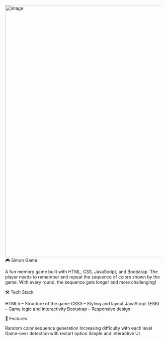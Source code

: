 <img width="1358" height="813" alt="image" src="https://github.com/user-attachments/assets/0ed913c1-d1c2-42a7-8e82-fba6df846a54" />🎮 Simon Game 

A fun memory game built with HTML, CSS, JavaScript, and Bootstrap. The player needs to remember and repeat the sequence of colors shown by the game. With every round, the sequence gets longer and more challenging!

🛠️ Tech Stack

HTML5 – Structure of the game
CSS3 – Styling and layout
JavaScript (ES6) – Game logic and interactivity
Bootstrap – Responsive design

🚀 Features

Random color sequence generation
Increasing difficulty with each level
Game-over detection with restart option
Simple and interactive UI
